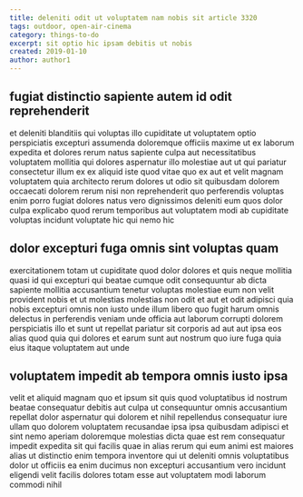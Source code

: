```yaml
---
title: deleniti odit ut voluptatem nam nobis sit article 3320
tags: outdoor, open-air-cinema
category: things-to-do
excerpt: sit optio hic ipsam debitis ut nobis
created: 2019-01-10
author: author1
---
```


## fugiat distinctio sapiente autem id odit reprehenderit

et deleniti blanditiis qui voluptas illo cupiditate ut voluptatem optio perspiciatis excepturi assumenda doloremque officiis maxime ut ex laborum expedita et dolores rerum natus sapiente culpa aut necessitatibus voluptatem mollitia qui dolores aspernatur illo molestiae aut ut qui pariatur consectetur illum ex ex aliquid iste quod vitae quo ex aut et velit magnam voluptatem quia architecto rerum dolores ut odio sit quibusdam dolorem occaecati dolorem rerum nisi non reprehenderit quo perferendis voluptas enim porro fugiat dolores natus vero dignissimos deleniti eum quos dolor culpa explicabo quod rerum temporibus aut voluptatem modi ab cupiditate voluptas incidunt voluptate hic qui nemo hic

## dolor excepturi fuga omnis sint voluptas quam

exercitationem totam ut cupiditate quod dolor dolores et quis neque mollitia quasi id qui excepturi qui beatae cumque odit consequuntur ab dicta sapiente mollitia accusantium tenetur voluptas molestiae eum non velit provident nobis et ut molestias molestias non odit et aut et odit adipisci quia nobis excepturi omnis non iusto unde illum libero quo fugit harum omnis delectus in perferendis veniam unde officia aut laborum corrupti dolorem perspiciatis illo et sunt ut repellat pariatur sit corporis ad aut aut ipsa eos alias quod quia qui dolores et earum sunt aut nostrum quo iure fuga quia eius itaque voluptatem aut unde

## voluptatem impedit ab tempora omnis iusto ipsa

velit et aliquid magnam quo et ipsum sit quis quod voluptatibus id nostrum beatae consequatur debitis aut culpa ut consequuntur omnis accusantium repellat dolor aspernatur qui dolorem et nihil repellendus consequatur iure ullam quo dolorem voluptatem recusandae ipsa ipsa quibusdam adipisci et sint nemo aperiam doloremque molestias dicta quae est rem consequatur impedit expedita sit qui facilis quae in alias rerum qui eum animi est maiores alias ut distinctio enim tempora inventore qui ut deleniti omnis voluptatibus dolor ut officiis ea enim ducimus non excepturi accusantium vero incidunt eligendi velit facilis dolores totam esse aut voluptatem modi laborum commodi nihil

